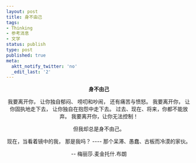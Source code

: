 ```yaml
---
layout: post
title: 身不由己
tags:
- Thinking
- 参考消息
- 文学
status: publish
type: post
published: true
meta:
  aktt_notify_twitter: 'no'
  _edit_last: '2'
---
```

<p style="text-align: center;"><strong>身不由己</strong></p>

<p style="text-align: center;">我要离开你，
让你独自郁闷、
唠叨和吵闹，
还有痛苦与愤怒。
我要离开你，
让你固执地走下去，
让你独自在抱怨中走下去。
过去、现在、将来，你都不能放弃。
我要离开你，让你无法控制！
<p style="text-align: center;">但我却总是身不由己。</p>

<p style="text-align: center;">现在，当看着镜中的我，
那是我吗？ ----
那个呆滞、愚蠢、古板而冷漠的家伙。
<p style="text-align: center;">-- 梅丽莎.麦金托什.布朗</p>
